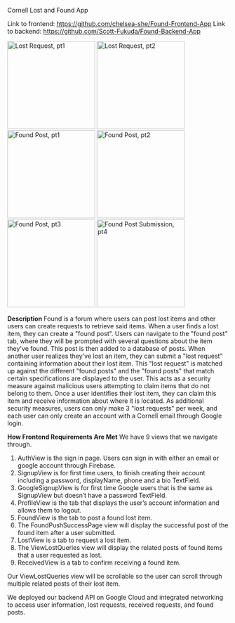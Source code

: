 Cornell Lost and Found App

Link to frontend: https://github.com/chelsea-she/Found-Frontend-App
Link to backend: https://github.com/Scott-Fukuda/Found-Backend-App

<img src="https://github.com/user-attachments/assets/86b57444-ec35-46b4-b14a-a2311d30969e" alt="Lost Request, pt1" width="200">
<img src="https://github.com/user-attachments/assets/99e32613-f8df-4a63-bbff-5a22c5e27a1e" alt="Lost Request, pt2" width="200">

<img src="https://github.com/user-attachments/assets/e7c3d754-5114-4f89-a93e-a5e06fcd73d9" alt="Found Post, pt1" width="200">
<img src="https://github.com/user-attachments/assets/ef8dcfbe-4497-4aa9-af1f-274c43d1463d" alt="Found Post, pt2" width="200">
<img src="https://github.com/user-attachments/assets/357149e4-c52c-424d-8f6a-8350eae39489" alt="Found Post, pt3" width="200">

<img src="https://github.com/user-attachments/assets/46fb3dd7-9346-4eb3-902e-deea727c2da4" alt="Found Post Submission, pt4" width="200">

**Description**
Found is a forum where users can post lost items and other users can create requests to retrieve said items. When a user finds a lost item, they can create a "found post".
Users can navigate to the "found post" tab, where they will be prompted with several questions about the item they've found. This post is then added to a database of posts.
When another user realizes they've lost an item, they can submit a "lost request" containing information about their lost item. This "lost request" is matched up against the
different "found posts" and the "found posts" that match certain specifications are displayed to the user. This acts as a security measure against malicious users attempting
to claim items that do not belong to them. Once a user identifies their lost item, they can claim this item and receive information about where it is located. As additional
security measures, users can only make 3 "lost requests" per week, and each user can only create an account with a Cornell email through Google login.

**How Frontend Requirements Are Met**
We have 9 views that we navigate through. 
1) AuthView is the sign in page. Users can sign in with either an email or google account through Firebase.
2) SignupView is for first time users, to finish creating their account including a password, displayName, phone and a bio TextField.
3) GoogleSignupView is for first time Google users that is the same as SignupView but doesn’t have a password TextField.
4) ProfileView is the tab that displays the user’s account information and allows them to logout.
5) FoundView is the tab to post a found lost item.
6) The FoundPushSuccessPage view will display the successful post of the found item after a user submitted.
7) LostView is a tab to request a lost item.
8) The ViewLostQueries view will display the related posts of found items that a user requested as lost.
9) ReceivedView is a tab to confirm receiving a found item.

Our ViewLostQueries view will be scrollable so the user can scroll through multiple related posts of their lost item.

We deployed our backend API on Google Cloud and integrated networking to access user information, lost requests, received requests, and found posts.

